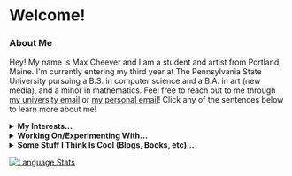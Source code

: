 # Welcome!
### About Me
Hey! My name is Max Cheever and I am a student and artist from Portland, Maine. I'm currently entering my third year at The Pennsylvania State University pursuing a B.S. in computer science and a B.A. in art (new media), and a minor in mathematics. Feel free to reach out to me through [my university email](mailto:mpc6231@psu.edu?subject=[GitHub]%20Max%20Cheever) or [my personal email](mailto:cheevermax@gmail.com)! Click any of the sentences below to learn more about me!
<details>
  <summary><b>My Interests...</b></summary>
  <p></p>
  <p>:infinity: Mathematics and Computer Science</p>
  <p>:foggy: Contemporary Art</p>
  <p>:technologist: Programming</p>
</details>
<details>
  <summary><b>Working On/Experimenting With...</b></summary>
  <p></p>
<!--   <p>:office_worker: Software Engineering Internship at Tyler Technologies</p> -->
  <p>:foggy: Learning to work with openFrameworks</p>
  <p>:technologist: Google Foobar</p>
  <p>:teacher: Courses in Operating Systems, Algorithms, Programming Language Design, Creative Coding, 3d Modeling, and Art Commentary</p>
  <p>:white_check_mark: LA(ing?) for CMPSC 132 - Data Structures at Penn State</p>
</details>
<details>
  <summary><b>Some Stuff I Think Is Cool (Blogs, Books, etc)...</b></summary>
  <p></p>
  <a href="https://esoteric.codes">:computer: Esoteric Codes by Daniel Temkin (Blog)</a>
  <br>
  <br>
  <a href="https://xkcd.com/archive/">:speech_balloon: XKCD by Randall Munroe (Webcomic)</a>
  <br>
  <br>
  <a href="https://theswissbay.ch/pdf/Gentoomen%20Library/Extra/Douglas_R._Hofstadter-Gödel%2C_Escher%2C_Bach__An_Eternal_Golden_Braid_%28Twentieth-Anniversary_Edition%29-Basic_Books%281999%29.pdf">:blue_book: Gödel, Escher, Bach: An Eternal Golden Braid By Douglas R. Hofstadter (Book)</a>
  <br>
  <br>
  <a href="http://vattay.web.elte.hu/lectures/ChaosTheory/James%20Gleick%20-%20Chaos.%20Making%20a%20new%20science.pdf">:butterfly: Chaos: Making a New Science by James Gleick (Book)</a>
  <br>
  <br>
  <a href="https://coryarcangel.com">:white_square_button: Cory Arcangel (Artist)</a>
  <br>
  <br>
  <a href="https://www.newrafael.com/websites/">:art: Rafaël Rozendaal (Artist)</a>
  <br>
  <br>
  <a href="https://refikanadol.com">:fireworks: Refik Anadol (Artist)</a>
  <br>
  <br>
  <a href="https://americanartist.us/work">:minidisc: American Artist (Artist)</a>
  <br>
  <br>
  <a href="https://sougwen.com">:robot: Sougwen 愫君 Chung (Artist)</a>
</details>

[![Language Stats](https://github-readme-stats-eta-orcin.vercel.app/api/top-langs/?username=maxcheever&exclude_repo=mern-exercise-tracker,practice-portfolio,chatcord,WeAreLiving-practice,counter-app,p5&langs_count=9&size_weight=0.1&count_weight=1&layout=donut&hide_border=true&bg_color=00000000&text_color=ffffff&title_color=ffffff&card_width=300&hide=html,css)](https://github-readme-stats-eta-orcin.vercel.app)
